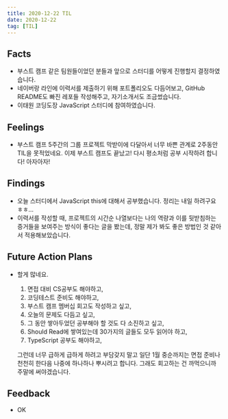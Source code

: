 ```yaml
---
title: 2020-12-22 TIL
date: 2020-12-22
tag: [TIL]
---
```


## Facts

- 부스트 캠프 같은 팀원들이었던 분들과 앞으로 스터디를 어떻게 진행할지 결정하였습니다.
- 네이버랑 라인에 이력서를 제출하기 위해 포트폴리오도 다듬어보고, GitHub README도 빠진 레포들 작성해주고, 자기소개서도 조금썼습니다.
- 이태원 코딩도장 JavaScript 스터디에 참여하였습니다.

## Feelings

- 부스트 캠프 5주간의 그룹 프로젝트 막받이에 다달아서 너무 바쁜 관계로 2주동안 TIL을 못적었네요. 이제 부스트 캠프도 끝났고! 다시 평소처럼 공부 시작하려 합니다! 아자아자!

## Findings

- 오늘 스터디에서 JavaScript this에 대해서 공부했습니다. 정리는 내일 하려구요 ㅎㅎ...
- 이력서를 작성할 때, 프로젝트의 시간순 나열보다는 나의 역량과 이를 뒷받침하는 증거들을 보여주는 방식이 좋다는 글을 봤는데, 정말 제가 봐도 좋은 방법인 것 같아서 적용해보았습니다.

## Future Action Plans

- 할게 많네요.
  1. 면접 대비 CS공부도 해야하고,
  2. 코딩테스트 준비도 해야하고,
  3. 부스트 캠프 멤버십 회고도 작성하고 싶고,
  4. 오늘의 문제도 다듬고 싶고,
  5. 그 동안 쌓아두었던 공부해야 할 것도 다 소진하고 싶고,
  6. Should Read에 쌓여있는데 30가지의 글들도 모두 읽어야 하고,
  7. TypeScript 공부도 해야하고,
  
  그런데 너무 급하게 급하게 하려고 부담갖지 말고 일단 1월 중순까지는 면접 준비나 천천히 한다음 나중에 하나하나 뿌시려고 합니다. 그래도 회고하는 건 까먹으니까 주말에 써야겠습니다.

## Feedback

- OK

